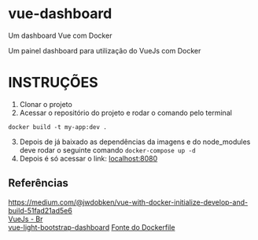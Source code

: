 # vue-dashboard
Um dashboard Vue com Docker

Um painel dashboard para utilização do VueJs com Docker

# INSTRUÇÕES
1. Clonar o projeto
2. Acessar o repositório do projeto e rodar o comando pelo terminal
```
docker build -t my-app:dev .
```
3. Depois de já baixado as dependências da imagens e do node_modules deve rodar o seguinte comando
```docker-compose up -d```
4. Depois é só acessar o link: [localhost:8080](http://localhost:8080/)

## Referências
https://medium.com/@jwdobken/vue-with-docker-initialize-develop-and-build-51fad21ad5e6
<br>
[VueJs - Br](https://br.vuejs.org/)
<br>
[vue-light-bootstrap-dashboard](https://github.com/creativetimofficial/vue-light-bootstrap-dashboard)
[Fonte do Dockerfile](https://mherman.org/blog/dockerizing-a-vue-app/)
